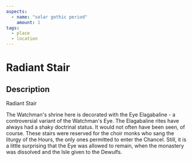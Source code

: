 ```yaml
---
aspects: 
  - name: "solar gothic period"
    amount: 1
tags:
  - place
  - location
---
```


# Radiant Stair

## Description
Radiant Stair

The Watchman's shrine here is decorated with the Eye Elagabaline - a controversial variant of the Watchman's Eye. The Elagabaline rites have always had a shaky doctrinal status. It would not often have been seen, of course. These stairs were reserved for the choir monks who sang the liturgy of the Hours, the only ones permitted to enter the Chancel. Still, it is a little surprising that the Eye was allowed to remain, when the monastery was dissolved and the Isle given to the Dewulfs.